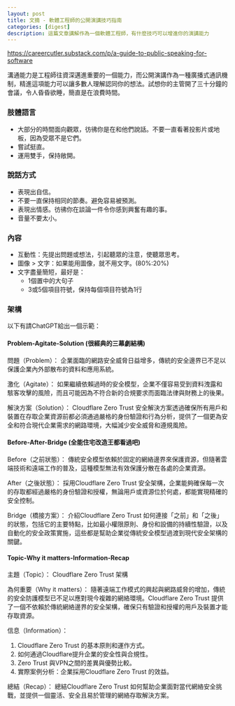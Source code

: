 ```yaml
---
layout: post
title: 文摘 - 軟體工程師的公開演講技巧指南
categories: [digest]
description: 這篇文章講解作為一個軟體工程師，有什麼技巧可以增進你的演講能力
---
```


<https://careercutler.substack.com/p/a-guide-to-public-speaking-for-software>

溝通能力是工程師往資深邁進重要的一個能力，而公開演講作為一種廣播式通訊機制，精進這項能力可以讓多數人理解認同你的想法。試想你的主管開了三十分鐘的會議，令人昏昏欲睡，簡直是在浪費時間。

### 肢體語言

- 大部分的時間面向觀眾，彷彿你是在和他們說話。不要一直看著投影片或地板，因為受眾不是它們。
- 嘗試挺直。
- 運用雙手，保持敞開。

### 說話方式

- 表現出自信。
- 不要一直保持相同的節奏。避免容易被預測。
- 表現出情感。彷彿你在談論一件令你感到興奮有趣的事。
- 音量不要太小。

### 內容

- 互動性：先提出問題或想法，引起聽眾的注意，使聽眾思考。
- 圖像 > 文字：如果能用圖像，就不用文字。(80%:20%)
- 文字盡量簡短，最好是：
    - 1個置中的大句子
    - 3或5個項目符號，保持每個項目符號為1行

### 架構

以下有請ChatGPT給出一個示範：

#### Problem-Agitate-Solution (很經典的三幕劇結構)

問題（Problem）：
企業面臨的網路安全威脅日益增多，傳統的安全邊界已不足以保護企業內外部散布的資料和應用系統。

激化（Agitate）：
如果繼續依賴過時的安全模型，企業不僅容易受到資料洩露和駭客攻擊的風險，而且可能因為不符合新的合規要求而面臨法律與財務上的後果。

解決方案（Solution）：
Cloudflare Zero Trust 安全解決方案透過確保所有用戶和裝置在存取企業資源前都必須通過嚴格的身份驗證和行為分析，提供了一個更為安全和符合現代企業需求的網路環境，大幅減少安全威脅和遵規風險。

#### Before-After-Bridge (全能住宅改造王都看過吧)

Before（之前狀態）：
傳統安全模型依賴於固定的網絡邊界來保護資源，但隨著雲端技術和遠端工作的普及，這種模型無法有效保護分散在各處的企業資源。

After（之後狀態）：
採用Cloudflare Zero Trust 安全架構，企業能夠確保每一次的存取都經過嚴格的身份驗證和授權，無論用戶或資源位於何處，都能實現精確的安全控制。

Bridge（橋接方案）：
介紹Cloudflare Zero Trust 如何連接「之前」和「之後」的狀態，包括它的主要特點，比如最小權限原則、身份和設備的持續性驗證，以及自動化的安全政策實施，這些都是幫助企業從傳統安全模型過渡到現代安全架構的關鍵。

#### Topic-Why it matters-Information-Recap

主題（Topic）：
Cloudflare Zero Trust 架構

為何重要（Why it matters）：
隨著遠端工作模式的興起與網路威脅的增加，傳統的安全防護模型已不足以應對現今複雜的網絡環境。Cloudflare Zero Trust 提供了一個不依賴於傳統網絡邊界的安全架構，確保只有驗證和授權的用戶及裝置才能存取資源。

信息（Information）：
1. Cloudflare Zero Trust 的基本原則和運作方式。
2. 如何通過Cloudflare提升企業的安全性與合規性。
3. Zero Trust 與VPN之間的差異與優勢比較。
4. 實際案例分析：企業採用Cloudflare Zero Trust 的效益。

總結（Recap）：
總結Cloudflare Zero Trust 如何幫助企業面對當代網絡安全挑戰，並提供一個靈活、安全且易於管理的網絡存取解決方案。
